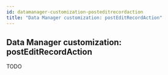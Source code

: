 ```yaml
---
id: datamanager-customization-posteditrecordaction
title: "Data Manager customization: postEditRecordAction"
---
```


## Data Manager customization: postEditRecordAction

TODO

